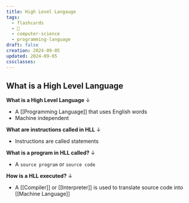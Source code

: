```yaml
---
title: High Level Langauge
tags:
  - flashcards
  - 🌱
  - computer-science
  - programming-language
draft: false
creation: 2024-09-05
updated: 2024-09-05
cssclasses: 
---
```

## What is a High Level Language

**What is a High Level Language**
↓
- A [[Programming Language]] that uses English words
- Machine independent
<!--SR:!2024-12-24,60,310-->

**What are instructions called in HLL**
↓
- Instructions are called statements
<!--SR:!2024-12-18,43,290-->

**What is a program in HLL called?**
↓
- A `source program` or `source code`
<!--SR:!2025-01-02,17,306-->

**How is a HLL executed?**
↓
- A [[Compiler]] or [[Interpreter]] is used to translate source code into [[Machine Language]]
<!--SR:!2025-01-15,69,310-->